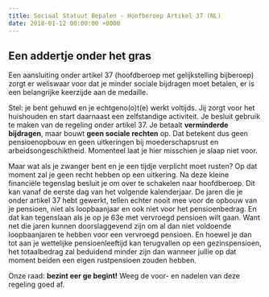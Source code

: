 ```yaml
---
title: Sociaal Statuut Bepalen - Hoofberoep Artikel 37 (NL)
date: 2018-01-12 00:00:00 +0000
---
```

## Een addertje onder het gras

Een aansluiting onder artikel 37 (hoofdberoep met gelijkstelling bijberoep) zorgt er weliswaar voor dat je minder sociale bijdragen moet betalen, er is een belangrijke keerzijde aan de medaille.

Stel: je bent gehuwd en je echtgeno(o)t(e) werkt voltijds. Jij zorgt voor het huishouden en start daarnaast een zelfstandige activiteit. Je besluit gebruik te maken van de regeling onder artikel 37. Je betaalt **verminderde bijdragen**, maar bouwt **geen sociale rechten** op. Dat betekent dus geen pensioenopbouw en geen uitkeringen bij moederschapsrust en arbeidsongeschiktheid. Momenteel laat je hier misschien je slaap niet voor.

Maar wat als je zwanger bent en je een tijdje verplicht moet rusten? Op dat moment zal je geen recht hebben op een uitkering. Na deze kleine financiële tegenslag besluit je om over te schakelen naar hoofdberoep. Dit kan vanaf de eerste dag van het volgende kalenderjaar. De jaren die je onder artikel 37 hebt gewerkt, tellen echter nooit mee voor de opbouw van je pensioen, niet als loopbaanjaar en ook niet voor het pensioenbedrag. En dat kan tegenslaan als je op je 63e met vervroegd pensioen wilt gaan. Want net die jaren kunnen doorslaggevend zijn om al dan niet voldoende loopbaanjaren te hebben voor een vervroegd pensioen. En hoewel je dan tot aan je wettelijke pensioenleeftijd kan terugvallen op een gezinspensioen, het totaalbedrag zal beduidend minder zijn dan wanneer jullie op dat moment beiden een eigen rustpensioen zouden hebben.

Onze raad: **bezint eer ge begint!** Weeg de voor- en nadelen van deze regeling goed af.